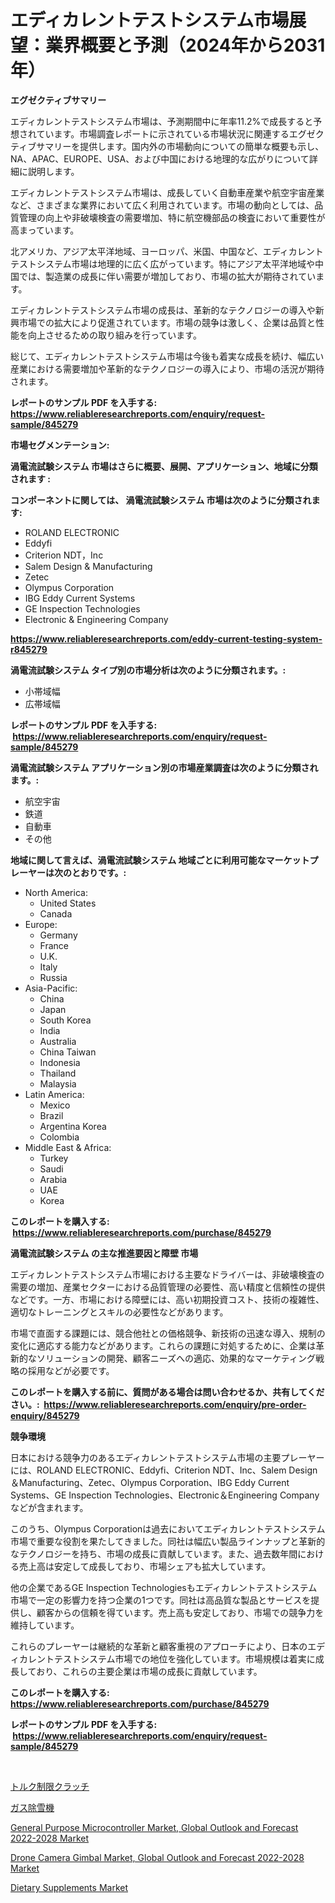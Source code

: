 <p><h1>エディカレントテストシステム市場展望：業界概要と予測（2024年から2031年）</h1></p><p><strong>エグゼクティブサマリー</strong></p>
<p><p>エディカレントテストシステム市場は、予測期間中に年率11.2%で成長すると予想されています。市場調査レポートに示されている市場状況に関連するエグゼクティブサマリーを提供します。国内外の市場動向についての簡単な概要も示し、NA、APAC、EUROPE、USA、および中国における地理的な広がりについて詳細に説明します。</p><p>エディカレントテストシステム市場は、成長していく自動車産業や航空宇宙産業など、さまざまな業界において広く利用されています。市場の動向としては、品質管理の向上や非破壊検査の需要増加、特に航空機部品の検査において重要性が高まっています。</p><p>北アメリカ、アジア太平洋地域、ヨーロッパ、米国、中国など、エディカレントテストシステム市場は地理的に広く広がっています。特にアジア太平洋地域や中国では、製造業の成長に伴い需要が増加しており、市場の拡大が期待されています。</p><p>エディカレントテストシステム市場の成長は、革新的なテクノロジーの導入や新興市場での拡大により促進されています。市場の競争は激しく、企業は品質と性能を向上させるための取り組みを行っています。</p><p>総じて、エディカレントテストシステム市場は今後も着実な成長を続け、幅広い産業における需要増加や革新的なテクノロジーの導入により、市場の活況が期待されます。</p></p>
<p><strong>レポートのサンプル PDF を入手する: <a href="https://www.reliableresearchreports.com/enquiry/request-sample/845279">https://www.reliableresearchreports.com/enquiry/request-sample/845279</a></strong></p>
<p><strong>市場セグメンテーション:</strong></p>
<p><strong> 渦電流試験システム 市場はさらに概要、展開、アプリケーション、地域に分類されます :</strong></p>
<p><strong>コンポーネントに関しては、 渦電流試験システム 市場は次のように分類されます: &nbsp;</strong></p>
<p><ul><li>ROLAND ELECTRONIC</li><li>Eddyfi</li><li>Criterion NDT，Inc</li><li>Salem Design & Manufacturing</li><li>Zetec</li><li>Olympus Corporation</li><li>IBG Eddy Current Systems</li><li>GE Inspection Technologies</li><li>Electronic & Engineering Company</li></ul></p>
<p><strong><a href="https://www.reliableresearchreports.com/eddy-current-testing-system-r845279">https://www.reliableresearchreports.com/eddy-current-testing-system-r845279</a></strong></p>
<p><strong> 渦電流試験システム タイプ別の市場分析は次のように分類されます。:</strong></p>
<p><ul><li>小帯域幅</li><li>広帯域幅</li></ul></p>
<p><strong>レポートのサンプル PDF を入手する: &nbsp;<a href="https://www.reliableresearchreports.com/enquiry/request-sample/845279">https://www.reliableresearchreports.com/enquiry/request-sample/845279</a></strong></p>
<p><strong> 渦電流試験システム アプリケーション別の市場産業調査は次のように分類されます。:</strong></p>
<p><ul><li>航空宇宙</li><li>鉄道</li><li>自動車</li><li>その他</li></ul></p>
<p><strong>地域に関して言えば、渦電流試験システム 地域ごとに利用可能なマーケットプレーヤーは次のとおりです。:</strong></p>
<p><ul>
    <li>
        North America:
        <ul>
            <li>United States</li>
            <li>Canada</li>
        </ul>
    </li>
    <li>
        Europe:
        <ul>
            <li>Germany</li>
            <li>France</li>
            <li>U.K.</li>
            <li>Italy</li>
            <li>Russia</li>
        </ul>
    </li>
    <li>
        Asia-Pacific:
        <ul>
            <li>China</li>
            <li>Japan</li>
            <li>South Korea</li>
            <li>India</li>
            <li>Australia</li>
            <li>China Taiwan</li>
            <li>Indonesia</li>
            <li>Thailand</li>
            <li>Malaysia</li>
        </ul>
    </li>
    <li>
        Latin America:
        <ul>
            <li>Mexico</li>
            <li>Brazil</li>
            <li>Argentina Korea</li>
            <li>Colombia</li>
        </ul>
    </li>
    <li>
        Middle East & Africa:
        <ul>
            <li>Turkey</li>
            <li>Saudi</li>
            <li>Arabia</li>
            <li>UAE</li>
            <li>Korea</li>
        </ul>
    </li>
    </ul></p>
<p><strong>このレポートを購入する: &nbsp;<a href="https://www.reliableresearchreports.com/purchase/845279">https://www.reliableresearchreports.com/purchase/845279</a></strong></p>
<p><strong>渦電流試験システム の主な推進要因と障壁 市場</strong></p>
<p><p>エディカレントテストシステム市場における主要なドライバーは、非破壊検査の需要の増加、産業セクターにおける品質管理の必要性、高い精度と信頼性の提供などです。一方、市場における障壁には、高い初期投資コスト、技術の複雑性、適切なトレーニングとスキルの必要性などがあります。</p><p>市場で直面する課題には、競合他社との価格競争、新技術の迅速な導入、規制の変化に適応する能力などがあります。これらの課題に対処するために、企業は革新的なソリューションの開発、顧客ニーズへの適応、効果的なマーケティング戦略の採用などが必要です。</p></p>
<p><strong>このレポートを購入する前に、質問がある場合は問い合わせるか、共有してください。:&nbsp; <a href="https://www.reliableresearchreports.com/enquiry/pre-order-enquiry/845279">https://www.reliableresearchreports.com/enquiry/pre-order-enquiry/845279</a></strong></p>
<p><strong>競争環境</strong></p>
<p><p>日本における競争力のあるエディカレントテストシステム市場の主要プレーヤーには、ROLAND ELECTRONIC、Eddyfi、Criterion NDT、Inc、Salem Design＆Manufacturing、Zetec、Olympus Corporation、IBG Eddy Current Systems、GE Inspection Technologies、Electronic＆Engineering Companyなどが含まれます。</p><p>このうち、Olympus Corporationは過去においてエディカレントテストシステム市場で重要な役割を果たしてきました。同社は幅広い製品ラインナップと革新的なテクノロジーを持ち、市場の成長に貢献しています。また、過去数年間における売上高は安定して成長しており、市場シェアも拡大しています。</p><p>他の企業であるGE Inspection Technologiesもエディカレントテストシステム市場で一定の影響力を持つ企業の1つです。同社は高品質な製品とサービスを提供し、顧客からの信頼を得ています。売上高も安定しており、市場での競争力を維持しています。</p><p>これらのプレーヤーは継続的な革新と顧客重視のアプローチにより、日本のエディカレントテストシステム市場での地位を強化しています。市場規模は着実に成長しており、これらの主要企業は市場の成長に貢献しています。</p></p>
<p><strong>このレポートを購入する: &nbsp; <a href="https://www.reliableresearchreports.com/purchase/845279">https://www.reliableresearchreports.com/purchase/845279</a></strong></p>
<p><strong>レポートのサンプル PDF を入手する: &nbsp;<a href="https://www.reliableresearchreports.com/enquiry/request-sample/845279">https://www.reliableresearchreports.com/enquiry/request-sample/845279</a></strong><strong></strong></p>
<p>&nbsp;</p>
<p><p><a href="https://github.com/JacksonWiza1924/Market-Research-Report-List-1/blob/main/579265018989.md">トルク制限クラッチ</a></p><p><a href="https://github.com/Calvi3ynJerde867/Market-Research-Report-List-1/blob/main/850517818988.md">ガス除雪機</a></p><p><a href="https://www.linkedin.com/pulse/general-purpose-microcontroller-market-global-outlook-forecast-70pfc?trackingId=kaur9QS%2BTN%2BOTpYFMAVpJA%3D%3D">General Purpose Microcontroller Market, Global Outlook and Forecast 2022-2028 Market</a></p><p><a href="https://www.linkedin.com/pulse/drone-camera-gimbal-market-global-outlook-forecast-2022-2028-mtbuc?trackingId=Er7Pd%2F4UCbHcdIjHWKB0nA%3D%3D">Drone Camera Gimbal Market, Global Outlook and Forecast 2022-2028 Market</a></p><p><a href="https://github.com/Sherrillcrooksxa8i18ucf2m/Market-Research-Report-List-1/blob/main/dietary-supplements-market.md">Dietary Supplements Market</a></p></p>